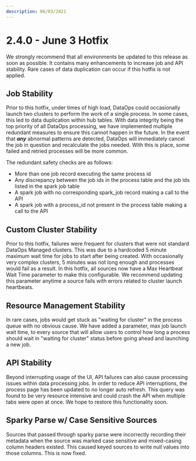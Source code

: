 ```yaml
---
description: 06/03/2021
---
```


# 2.4.0 - June 3 Hotfix

We strongly recommend that all environments be updated to this release as soon as possible. It contains many enhancements to increase job and API stability. Rare cases of data duplication can occur if this hotfix is not applied.

## **Job Stability**

Prior to this hotfix, under times of high load, DataOps could occasionally launch two clusters to perform the work of a single process. In some cases, this led to data duplication within hub tables. With data integrity being the top priority of all DataOps processing, we have implemented multiple redundant measures to ensure this cannot happen in the future. In the event that _**any**_ abnormal patterns are detected, DataOps will immediately cancel the job in question and recalculate the jobs needed. With this is place, some failed and retried processes will be more common.&#x20;

The redundant safety checks are as follows:

* More than one job record executing the same process id
* Any discrepancy between the job ids in the process table and the job ids listed in the spark job table
* A spark job with no corresponding spark\_job record making a call to the API
* A spark job with a process\_id not present in the process table making a call to the API

## Custom Cluster Stability

Prior to this hotfix, failures were frequent for clusters that were not standard DataOps Managed clusters. This was due to a hardcoded 5 minute maximum wait time for jobs to start after being created. With occasionally very complex clusters, 5 minutes was not long enough and processes would fail as a result. In this hotfix, all sources now have a Max Heartbeat Wait Time parameter to make this configurable.  We recommend updating this parameter anytime a source fails with errors related to cluster launch heartbeats.

## Resource Management Stability

In rare cases, jobs would get stuck as "waiting for cluster" in the process queue with no obvious cause. We have added a parameter, max job launch wait time, to every source that will allow users to control how long a process should wait in "waiting for cluster" status before going ahead and launching a new job.

## API Stability

Beyond interrupting usage of the UI, API failures can also cause processing issues within data processing jobs. In order to reduce API interruptions, the process page has been updated to no longer auto refresh. This query was found to be very resource intensive and could crash the API when multiple tabs were open at once. We hope to restore this functionality soon.

## Sparky Parse w/ Case Sensitive Sources

Sources that passed through sparky parse were incorrectly recording their metadata when the source was marked case sensitive and mixed-casing column headers existed. This caused keyed sources to write null values into those columns. This is now fixed.



